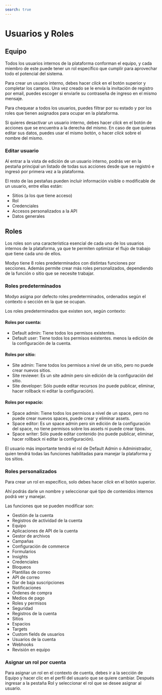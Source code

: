 ```yaml
---
search: true
---
```


# Usuarios y Roles

## Equipo

Todos los usuarios internos de la plataforma conforman el equipo, y cada miembro de este puede tener un rol específico que cumplir para aprovechar todo el potencial del sistema.

Para crear un usuario interno, debes hacer _click_ en el botón superior y completar los campos. Una vez creado se le envía la invitación de registro por email, puedes escoger si enviarle su contraseña de ingreso en el mismo mensaje.

Para chequear a todos los usuarios, puedes filtrar por su estado y por los roles que tienen asignados para ocupar en la plataforma.

Si quieres desactivar un usuario interno, debes hacer _click_ en el botón de acciones que se encuentra a la derecha del mismo. En caso de que quieras editar sus datos, puedes usar el mismo botón, o hacer _click_ sobre el nombre del mismo.

### Editar usuario

Al entrar a la vista de edición de un usuario interno, podrás ver en la pestaña principal un listado de todas sus acciones desde que se registró e ingresó por primera vez a la plataforma.

El resto de las pestañas pueden incluír información visible o modificable de un usuario, entre ellas están:

- Sitios (a los que tiene acceso)
- Rol
- Credenciales
- Accesos personalizados a la API
- Datos generales

## Roles

Los roles son una característica esencial de cada uno de los usuarios internos de la plataforma, ya que te permiten optimizar el flujo de trabajo que tiene cada uno de ellos.

Modyo tiene 8 roles predeterminados con distintas funciones por secciones. Además permite crear más roles personalizados, dependiendo de la función o sitio que se necesite trabajar.

### Roles predeterminados

Modyo asigna por defecto roles predeterminados, ordenados según el contexto o sección en la que se ocupan.

Los roles predeterminados que existen son, según contexto:

#### Roles por cuenta:

- Default admin: Tiene todos los permisos existentes.
- Default user: Tiene todos los permisos existentes. menos la edición de la configuración de la cuenta.

#### Roles por sitio:

- Site admin: Tiene todos los permisos a nivel de un sitio, pero no puede crear nuevos sitios.
- Site reviewer: Es un site admin pero sin edición de la configuración del sitio.
- Site developer: Sólo puede editar recursos (no puede publicar, eliminar, hacer rollback ni editar la configuración).

#### Roles por espacio:

- Space admin: Tiene todos los permisos a nivel de un space, pero no puede crear nuevos spaces, puede crear y eliminar assets.
- Space editor: Es un space admin pero sin edición de la configuración del space, no tiene permisos sobre los assets ni puede crear tipos.
- Space writer: Sólo puede editar contenido (no puede publicar, eliminar, hacer rollback ni editar la configuración).

El usuario más importante tendrá el rol de Default Admin o Administrador, quien tendrá todas las funciones habilitadas para manejar la plataforma y los sitios.

### Roles personalizados

Para crear un rol en específico, solo debes hacer _click_ en el botón superior.

Ahí podrás darle un nombre y seleccionar qué tipo de contenidos internos podrá ver y manejar.

Las funciones que se pueden modificar son:

- Gestión de la cuenta
- Registros de actividad de la cuenta
- Equipo
- Aplicaciones de API de la cuenta
- Gestor de archivos
- Campañas
- Configuración de commerce
- Formularios
- Insights
- Credenciales
- Bloqueos
- Plantillas de correo
- API de correo
- Dar de baja suscripciones
- Notificaciones
- Órdenes de compra
- Medios de pago
- Roles y permisos
- Seguridad
- Registros de la cuenta
- Sitios
- Espacios
- Targets
- Custom fields de usuarios
- Usuarios de la cuenta
- Webhooks
- Revisión en equipo

### Asignar un rol por cuenta

Para asignar un rol en el contexto de cuenta, debes ir a la sección de Equipo y hacer clic en el perfil del usuario que se quiere cambiar. Después ingresar a la pestaña Rol y seleccionar el rol que se desee asignar al usuario.
